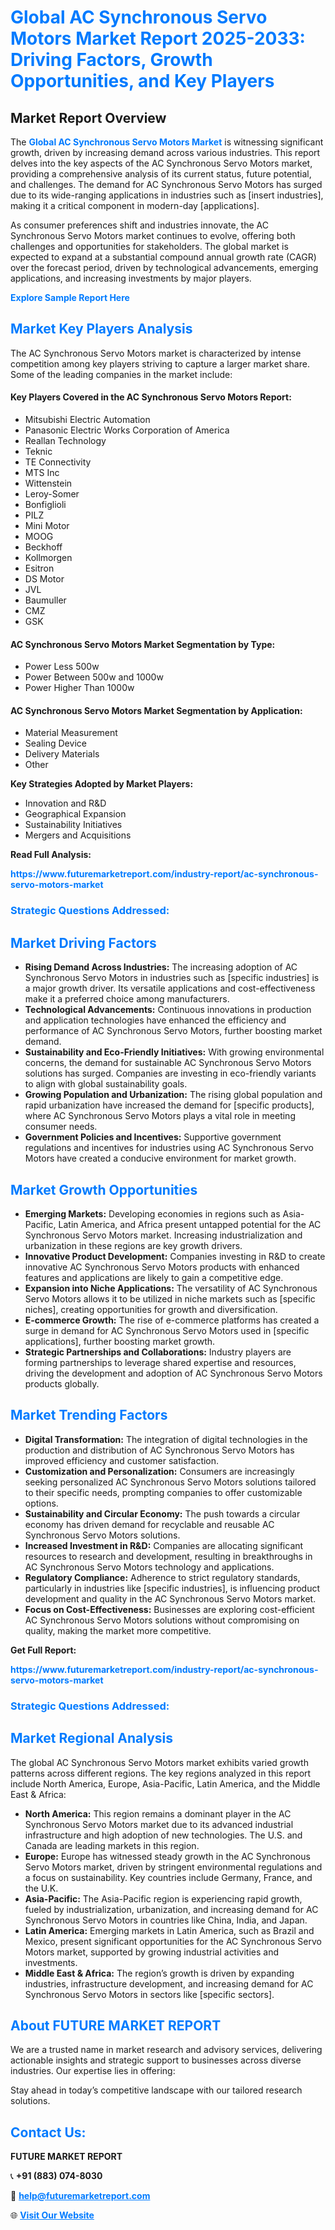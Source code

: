<h1 style="color: #007BFF;">Global AC Synchronous Servo Motors Market Report 2025-2033: Driving Factors, Growth Opportunities, and Key Players</h1>

<section id="overview">
<h2>Market Report Overview</h2>
<p>The <a href="https://www.futuremarketreport.com/industry-report/ac-synchronous-servo-motors-market" style="color: #007BFF; text-decoration: none;"><strong>Global AC Synchronous Servo Motors Market</strong></a> is witnessing significant growth, driven by increasing demand across various industries. This report delves into the key aspects of the AC Synchronous Servo Motors market, providing a comprehensive analysis of its current status, future potential, and challenges. The demand for AC Synchronous Servo Motors has surged due to its wide-ranging applications in industries such as [insert industries], making it a critical component in modern-day [applications].</p>
<p>As consumer preferences shift and industries innovate, the AC Synchronous Servo Motors market continues to evolve, offering both challenges and opportunities for stakeholders. The global market is expected to expand at a substantial compound annual growth rate (CAGR) over the forecast period, driven by technological advancements, emerging applications, and increasing investments by major players.</p>
</section>

<section id="overview">
<p><a href="https://www.futuremarketreport.com/request-sample/reportId=93215" style="color: #007BFF; text-decoration: none;"><strong>Explore Sample Report Here</strong></a></p>
</section>

<section id="key-players">
<h2 style="color: #007BFF;">Market Key Players Analysis</h2>
<p>The AC Synchronous Servo Motors market is characterized by intense competition among key players striving to capture a larger market share. Some of the leading companies in the market include:</p>
<h4>Key Players Covered in the AC Synchronous Servo Motors Report:</h4>
<ul><li>Mitsubishi Electric Automation</li><li>Panasonic Electric Works Corporation of America</li><li>Reallan Technology</li><li>Teknic</li><li>TE Connectivity</li><li>MTS Inc</li><li>Wittenstein</li><li>Leroy-Somer</li><li>Bonfiglioli</li><li>PILZ</li><li>Mini Motor</li><li>MOOG</li><li>Beckhoff</li><li>Kollmorgen</li><li>Esitron</li><li>DS Motor</li><li>JVL</li><li>Baumuller</li><li>CMZ</li><li>GSK</li></ul>
<h4>AC Synchronous Servo Motors Market Segmentation by Type:</h4>
<ul><li>Power Less 500w</li><li>Power Between 500w and 1000w</li><li>Power Higher Than 1000w</li></ul>

<h4>AC Synchronous Servo Motors Market Segmentation by Application:</h4>
<ul><li>Material Measurement</li><li>Sealing Device</li><li>Delivery Materials</li><li>Other</li></ul>
<p><strong>Key Strategies Adopted by Market Players:</strong></p>
<ul>
<li>Innovation and R&D</li>
<li>Geographical Expansion</li>
<li>Sustainability Initiatives</li>
<li>Mergers and Acquisitions</li>
</ul>
</section>

<section>
<p><strong>Read Full Analysis: </strong></p><a href="https://www.futuremarketreport.com/industry-report/ac-synchronous-servo-motors-market" style="color: #007BFF; text-decoration: none;"><strong>https://www.futuremarketreport.com/industry-report/ac-synchronous-servo-motors-market</strong></a>
<h3 style="color: #007BFF;">Strategic Questions Addressed:</h3>
</section>

<section id="driving-factors">
<h2 style="color: #007BFF;">Market Driving Factors</h2>
<ul>
<li><strong>Rising Demand Across Industries:</strong> The increasing adoption of AC Synchronous Servo Motors in industries such as [specific industries] is a major growth driver. Its versatile applications and cost-effectiveness make it a preferred choice among manufacturers.</li>
<li><strong>Technological Advancements:</strong> Continuous innovations in production and application technologies have enhanced the efficiency and performance of AC Synchronous Servo Motors, further boosting market demand.</li>
<li><strong>Sustainability and Eco-Friendly Initiatives:</strong> With growing environmental concerns, the demand for sustainable AC Synchronous Servo Motors solutions has surged. Companies are investing in eco-friendly variants to align with global sustainability goals.</li>
<li><strong>Growing Population and Urbanization:</strong> The rising global population and rapid urbanization have increased the demand for [specific products], where AC Synchronous Servo Motors plays a vital role in meeting consumer needs.</li>
<li><strong>Government Policies and Incentives:</strong> Supportive government regulations and incentives for industries using AC Synchronous Servo Motors have created a conducive environment for market growth.</li>
</ul>
</section>

<section id="growth-opportunities">
<h2 style="color: #007BFF;">Market Growth Opportunities</h2>
<ul>
<li><strong>Emerging Markets:</strong> Developing economies in regions such as Asia-Pacific, Latin America, and Africa present untapped potential for the AC Synchronous Servo Motors market. Increasing industrialization and urbanization in these regions are key growth drivers.</li>
<li><strong>Innovative Product Development:</strong> Companies investing in R&D to create innovative AC Synchronous Servo Motors products with enhanced features and applications are likely to gain a competitive edge.</li>
<li><strong>Expansion into Niche Applications:</strong> The versatility of AC Synchronous Servo Motors allows it to be utilized in niche markets such as [specific niches], creating opportunities for growth and diversification.</li>
<li><strong>E-commerce Growth:</strong> The rise of e-commerce platforms has created a surge in demand for AC Synchronous Servo Motors used in [specific applications], further boosting market growth.</li>
<li><strong>Strategic Partnerships and Collaborations:</strong> Industry players are forming partnerships to leverage shared expertise and resources, driving the development and adoption of AC Synchronous Servo Motors products globally.</li>
</ul>
</section>

<section id="trending-factors">
<h2 style="color: #007BFF;">Market Trending Factors</h2>
<ul>
<li><strong>Digital Transformation:</strong> The integration of digital technologies in the production and distribution of AC Synchronous Servo Motors has improved efficiency and customer satisfaction.</li>
<li><strong>Customization and Personalization:</strong> Consumers are increasingly seeking personalized AC Synchronous Servo Motors solutions tailored to their specific needs, prompting companies to offer customizable options.</li>
<li><strong>Sustainability and Circular Economy:</strong> The push towards a circular economy has driven demand for recyclable and reusable AC Synchronous Servo Motors solutions.</li>
<li><strong>Increased Investment in R&D:</strong> Companies are allocating significant resources to research and development, resulting in breakthroughs in AC Synchronous Servo Motors technology and applications.</li>
<li><strong>Regulatory Compliance:</strong> Adherence to strict regulatory standards, particularly in industries like [specific industries], is influencing product development and quality in the AC Synchronous Servo Motors market.</li>
<li><strong>Focus on Cost-Effectiveness:</strong> Businesses are exploring cost-efficient AC Synchronous Servo Motors solutions without compromising on quality, making the market more competitive.</li>
</ul>
</section>

<section>
<p><strong>Get Full Report: </strong></p><a href="https://www.futuremarketreport.com/industry-report/ac-synchronous-servo-motors-market" style="color: #007BFF; text-decoration: none;"><strong>https://www.futuremarketreport.com/industry-report/ac-synchronous-servo-motors-market</strong></a>
<h3 style="color: #007BFF;">Strategic Questions Addressed:</h3>
</section>


<section id="regional-analysis">
<h2 style="color: #007BFF;">Market Regional Analysis</h2>
<p>The global AC Synchronous Servo Motors market exhibits varied growth patterns across different regions. The key regions analyzed in this report include North America, Europe, Asia-Pacific, Latin America, and the Middle East & Africa:</p>
<ul>
<li><strong>North America:</strong> This region remains a dominant player in the AC Synchronous Servo Motors market due to its advanced industrial infrastructure and high adoption of new technologies. The U.S. and Canada are leading markets in this region.</li>
<li><strong>Europe:</strong> Europe has witnessed steady growth in the AC Synchronous Servo Motors market, driven by stringent environmental regulations and a focus on sustainability. Key countries include Germany, France, and the U.K.</li>
<li><strong>Asia-Pacific:</strong> The Asia-Pacific region is experiencing rapid growth, fueled by industrialization, urbanization, and increasing demand for AC Synchronous Servo Motors in countries like China, India, and Japan.</li>
<li><strong>Latin America:</strong> Emerging markets in Latin America, such as Brazil and Mexico, present significant opportunities for the AC Synchronous Servo Motors market, supported by growing industrial activities and investments.</li>
<li><strong>Middle East & Africa:</strong> The region’s growth is driven by expanding industries, infrastructure development, and increasing demand for AC Synchronous Servo Motors in sectors like [specific sectors].</li>
</ul>
</section>

<footer>
<h2 style="color: #007BFF;">About FUTURE MARKET REPORT</h2>
<p>We are a trusted name in market research and advisory services, delivering actionable insights and strategic support to businesses across diverse industries. Our expertise lies in offering:</p>

<p>Stay ahead in today’s competitive landscape with our tailored research solutions.</p>

<h2 style="color: #007BFF;">Contact Us:</h2>
<p><strong>FUTURE MARKET REPORT</strong></p>
<p>📞 <strong>+91 (883) 074-8030</strong></p>
<p>📧 <strong><a href="mailto:help@futuremarketreport.com" style="color: #007BFF;">help@futuremarketreport.com</a></strong></p>
<p>🌐 <strong><a href="https://www.futuremarketreport.com/" style="color: #007BFF;">Visit Our Website</a></strong></p>
</footer>